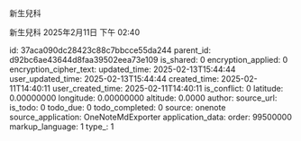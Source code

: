 新生兒科

新生兒科
2025年2月11日
下午 02:40


id: 37aca090dc28423c88c7bbcce55da244
parent_id: d92bc6ae43644d8faa39502eea73e109
is_shared: 0
encryption_applied: 0
encryption_cipher_text: 
updated_time: 2025-02-13T15:44:44
user_updated_time: 2025-02-13T15:44:44
created_time: 2025-02-11T14:40:11
user_created_time: 2025-02-11T14:40:11
is_conflict: 0
latitude: 0.00000000
longitude: 0.00000000
altitude: 0.0000
author: 
source_url: 
is_todo: 0
todo_due: 0
todo_completed: 0
source: onenote
source_application: OneNoteMdExporter
application_data: 
order: 99500000
markup_language: 1
type_: 1